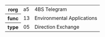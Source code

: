 <table>
    <tr>
      <th>rorg</th>
      <td>a5</td>
      <td>4BS Telegram</td>
    </tr>
    <tr>
      <th>func</th>
      <td>13</td>
      <td>Environmental Applications</td>
    </tr>
    <tr>
      <th>type</th>
      <td>05</td>
      <td>Direction Exchange</td>
    </tr>
  </table>